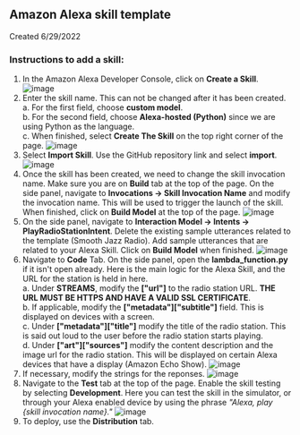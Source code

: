 ## Amazon Alexa skill template

Created 6/29/2022

### Instructions to add a skill:
  1. In the Amazon Alexa Developer Console, click on **Create a Skill**. 
  ![image](https://user-images.githubusercontent.com/41808114/176571291-fefa3d30-76eb-40ec-94e0-899dda9da65c.png)
  3. Enter the skill name. This can not be changed after it has been created.
    <br/>a. For the first field, choose **custom model**.
    <br/>b. For the second field, choose **Alexa-hosted (Python)** since we are using Python as the language.
    <br/>c. When finished, select **Create The Skill** on the top right corner of the page.
  ![image](https://user-images.githubusercontent.com/41808114/176571974-d21d7a2e-e231-48d9-9455-b810932e1700.png)
  3. Select **Import Skill**. Use the GitHub repository link and select **import**.
  ![image](https://user-images.githubusercontent.com/41808114/176571868-fb9051da-ed1e-4ab8-9749-657030070364.png)
  4. Once the skill has been created, we need to change the skill invocation name. Make sure you are on **Build** tab at the top of the page. On the side panel, navigate to **Invocations -> Skill Invocation Name** and modify the invocation name. This will be used to trigger the launch of the skill. When finished, click on **Build Model** at the top of the page.
  ![image](https://user-images.githubusercontent.com/41808114/176572245-f45a57c7-e2b5-4ceb-b538-6865a4e93ce6.png)
  5. On the side panel, navigate to **Interaction Model -> Intents -> PlayRadioStationIntent**. Delete the existing sample utterances related to the template (Smooth Jazz Radio). Add sample utterances that are related to your Alexa Skill. Click on **Build Model** when finished.
![image](https://user-images.githubusercontent.com/41808114/176573021-352173c3-8391-474e-a53e-fbcab890c210.png)
  6. Navigate to **Code** Tab. On the side panel, open the **lambda_function.py** if it isn't open already. Here is the main logic for the Alexa Skill, and the URL for the station is held in here.
    <br/>a. Under **STREAMS**, modify the **["url"]** to the radio station URL. **THE URL MUST BE HTTPS AND HAVE A VALID SSL CERTIFICATE**.
    <br/>b. If applicable, modify the **["metadata"]["subtitle"]** field. This is displayed on devices with a screen.
    <br/>c. Under **["metadata"]["title"]** modify the title of the radio station. This is said out loud to the user before the radio station starts playing.
    <br/>d. Under **["art"]["sources"]** modify the content description and the image url for the radio station. This will be displayed on certain Alexa devices that have a display (Amazon Echo Show).
    ![image](https://user-images.githubusercontent.com/41808114/176575007-00c977f8-65a1-49cf-8cf7-50d5342a6d28.png)
  7. If necessary, modify the strings for the reponses.
  ![image](https://user-images.githubusercontent.com/41808114/176575275-edad3591-b458-4c8e-af55-b0a53e8c75e4.png)
  8. Navigate to the **Test** tab at the top of the page. Enable the skill testing by selecting **Development**. Here you can test the skill in the simulator, or through your Alexa enabled device by using the phrase _"Alexa, play {skill invocation name}."_
  ![image](https://user-images.githubusercontent.com/41808114/176577008-c315cd5b-f1a0-4416-937f-dc69fc864bd8.png)
  9. To deploy, use the **Distribution** tab. 
